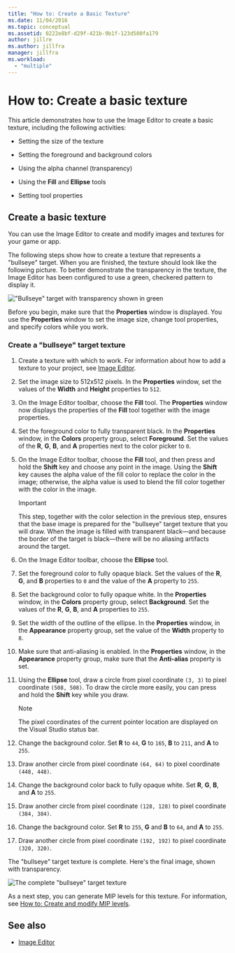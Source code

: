 ```yaml
---
title: "How to: Create a Basic Texture"
ms.date: 11/04/2016
ms.topic: conceptual
ms.assetid: 0222e8bf-d29f-421b-9b1f-123d500fa179
author: jillre
ms.author: jillfra
manager: jillfra
ms.workload:
  - "multiple"
---
```

# How to: Create a basic texture

This article demonstrates how to use the Image Editor to create a basic texture, including the following activities:

- Setting the size of the texture

- Setting the foreground and background colors

- Using the alpha channel (transparency)

- Using the **Fill** and **Ellipse** tools

- Setting tool properties

## Create a basic texture

You can use the Image Editor to create and modify images and textures for your game or app.

The following steps show how to create a texture that represents a "bullseye" target. When you are finished, the texture should look like the following picture. To better demonstrate the transparency in the texture, the Image Editor has been configured to use a green, checkered pattern to display it.

!["Bullseye" target with transparency shown in green](../designers/media/digit-bullseye-texture-in-editor.png)

Before you begin, make sure that the **Properties** window is displayed. You use the **Properties** window to set the image size, change tool properties, and specify colors while you work.

### Create a "bullseye" target texture

1. Create a texture with which to work. For information about how to add a texture to your project, see [Image Editor](../designers/image-editor.md#get-started).

2. Set the image size to 512x512 pixels. In the **Properties** window, set the values of the **Width** and **Height** properties to `512`.

3. On the Image Editor toolbar, choose the **Fill** tool. The **Properties** window now displays the properties of the **Fill** tool together with the image properties.

4. Set the foreground color to fully transparent black. In the **Properties** window, in the **Colors** property group, select **Foreground**. Set the values of the **R**, **G**, **B**, and **A** properties next to the color picker to `0`.

5. On the Image Editor toolbar, choose the **Fill** tool, and then press and hold the **Shift** key and choose any point in the image. Using the **Shift** key causes the alpha value of the fill color to replace the color in the image; otherwise, the alpha value is used to blend the fill color together with the color in the image.

    > [!IMPORTANT]
    > This step, together with the color selection in the previous step, ensures that the base image is prepared for the "bullseye" target texture that you will draw. When the image is filled with transparent black—and because the border of the target is black—there will be no aliasing artifacts around the target.

6. On the Image Editor toolbar, choose the **Ellipse** tool.

7. Set the foreground color to fully opaque black. Set the values of the **R**, **G**, and **B** properties to `0` and the value of the **A** property to `255`.

8. Set the background color to fully opaque white. In the **Properties** window, in the **Colors** property group, select **Background**. Set the values of the **R**, **G**, **B**, and **A** properties to `255`.

9. Set the width of the outline of the ellipse. In the **Properties** window, in the **Appearance** property group, set the value of the **Width** property to `8`.

10. Make sure that anti-aliasing is enabled. In the **Properties** window, in the **Appearance** property group, make sure that the **Anti-alias** property is set.

11. Using the **Ellipse** tool, draw a circle from pixel coordinate `(3, 3)` to pixel coordinate `(508, 508)`. To draw the circle more easily, you can press and hold the **Shift** key while you draw.

    > [!NOTE]
    > The pixel coordinates of the current pointer location are displayed on the Visual Studio status bar.

12. Change the background color. Set **R** to `44`, **G** to `165`, **B** to `211`, and **A** to `255`.

13. Draw another circle from pixel coordinate `(64, 64)` to pixel coordinate `(448, 448)`.

14. Change the background color back to fully opaque white. Set **R**, **G**, **B**, and **A** to `255`.

15. Draw another circle from pixel coordinate `(128, 128)` to pixel coordinate `(384, 384)`.

16. Change the background color. Set **R** to `255`, **G** and **B** to `64`, and **A** to `255`.

17. Draw another circle from pixel coordinate `(192, 192)` to pixel coordinate `(320, 320)`.

The "bullseye" target texture is complete. Here's the final image, shown with transparency.

![The complete "bullseye" target texture](../designers/media/gfx_image_demo_bullseye.png)

As a next step, you can generate MIP levels for this texture. For information, see [How to: Create and modify MIP levels](../designers/how-to-create-and-modify-mip-levels.md).

## See also

- [Image Editor](../designers/image-editor.md)
